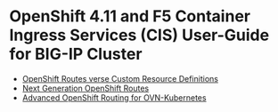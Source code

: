 # OpenShift 4.11 and F5 Container Ingress Services (CIS) User-Guide for BIG-IP Cluster

* [OpenShift Routes verse Custom Resource Definitions](https://github.com/mdditt2000/openshift-4-9/tree/main/route-vs-crd#readme)
* [Next Generation OpenShift Routes](https://github.com/mdditt2000/openshift-4-9/tree/main/next-gen-routes#readme)
* [Advanced OpenShift Routing for OVN-Kubernetes](Coming)